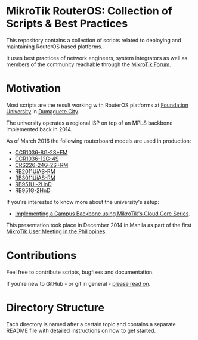 # MikroTik RouterOS: Collection of Scripts & Best Practices

This repository contains a collection of scripts related to deploying and maintaining RouterOS based platforms.

It uses best practices of network engineers, system integrators as well as members of the community reachable through the [MikroTik Forum](http://forum.mikrotik.com). 

# Motivation

Most scripts are the result working with RouterOS platforms at [Foundation University](http://foundationu.com) in [Dumaguete City](http://en.wikipedia.org/wiki/Dumaguete).

The university operates a regional ISP on top of an MPLS backbone implemented back in 2014.

As of March 2016 the following routerboard models are used in production:

 * [CCR1036-8G-2S+EM](http://routerboard.com/CCR1036-8G-2SplusEM)
 * [CCR1036-12G-4S](http://routerboard.com/CCR1036-12G-4S)
 * [CRS226-24G-2S+RM](http://routerboard.com/CRS226-24G-2SplusRM)
 * [RB2011UiAS-RM](http://routerboard.com/RB2011UiAS-RM)
 * [RB3011UiAS-RM](http://routerboard.com/RB3011UiAS-RM)
 * [RB951Ui-2HnD](http://routerboard.com/RB951Ui-2HnD)
 * [RB951G-2HnD](http://routerboard.com/RB951G-2HnD)

If you're interested to know more about the university's setup:

* [Implementing a Campus Backbone using MikroTik's Cloud Core Series](https://www.youtube.com/watch?v=qWTWpUbavuU).

This presentation took place in December 2014 in Manila as part of the first [MikroTik User Meeting in the Philippines](http://mum.mikrotik.com/2014/PH/info).

# Contributions

Feel free to contribute scripts, bugfixes and documentation.

If you're new to GitHub - or git in general - [please read on](https://guides.github.com/activities/contributing-to-open-source/).

# Directory Structure

Each directory is named after a certain topic and contains a separate README file with detailed instructions on how to get started.
